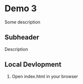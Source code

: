 # Demo 3

Some description

## Subheader

Description

## Local Devlopment

1. Open index.html in your browser